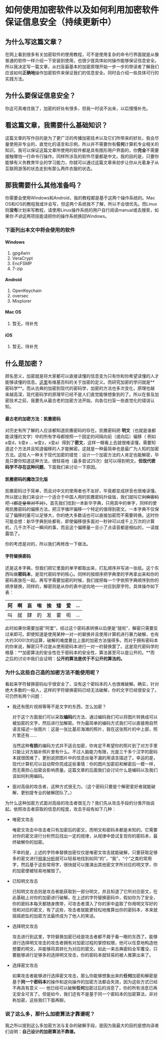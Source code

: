 # 如何使用加密软件以及如何利用加密软件保证信息安全（持续更新中）

## 为什么写这篇文章？

在网上看到很多有关加密软件的使用教程，可不是使用复杂的命令行界面就是从像普通的软件一样介绍一下安装到使用，也很少提具体如何操作能够保证信息安全。所以我决定写一篇文章，从扫盲最基本的加密原理开始一步一步的带读者了解我们应该如何**正确地**操作加密软件来保证我们的信息安全。同时会介绍一些具体可行的实践方法。

## 为什么要保证信息安全？

你这可真难住我了，加密的好处有很多，但我一时说不出来，以后慢慢补充。

## 看这篇文章，我需要什么基础知识？

这篇文章的写作目的是为了更广泛的传播加密技术以及它们所带来的好处，我会尽量使用非专业的，直觉化的语言和示例，所以并不需要你有**任何**计算机专业相关的知识。我可以保证这篇文章所使用的软件都是具有图形用户界面的，你**完全**不需要接触哪怕一行命令行操作。同样所涉及的软件尽量都是中文。我的目的是，只要你能够有义务教育毕业的学习能力，你就可以通过这篇文章来初步让你从光着身子从互联网游荡的状态走到有那么两件衣服的状态。

## 那我需要什么其他准备吗？

你需要会使用Windows和Android，我的教程都是基于这两个操作系统的。Mac OS和iOS的教程我或许会写，但这两个系统我不了解，所以不会很优先。而Linux则**没有**计划来写教程，请使用Linux操作系统的用户自行阅读manual或去搜索，如果你*不会*这两项技能请把你的操作系统换回Windows。

### 下面列出本文中将会使用的软件

#### Windows

1. gpg4win
2. VeraCrypt
3. EncFSMP
4. 7-zip

#### Android

1. OpenKeychain
2. oversec
3. Mixplorer

#### Mac OS

1. 暂无，待补充

#### iOS

1. 暂无，待补充

## 什么是加密？

顾名思义，加密就是将大家都可以直接读懂的信息变为只有你和你希望读懂的人才能够读懂的信息。[这里]([https://zh.wikipedia.org/wiki/%E5%8A%A0%E5%AF%86](https://zh.wikipedia.org/wiki/加密))有维基百科的关于加密的定义。而研究加密的学问就是**密码学**。而从古典的加密到现代的密码学，加密的方法也多次变化，原理也越来越高深，现代密码学的原理早已经不是人们直觉能够想象到的了。所以在普及加密技术之前，我要先从最古老的加密方法开始，向各位扫盲一些直觉化的错误认知。

#### 最古老的加密方法：凯撒密码

对历史有所了解的人应该都知道凯撒密码的存在。凯撒密码把   **明文**（也就是谁都能读懂的文字）中的所有字母都按照一个固定的间隔向前（或向后）偏移（ 例如 a变d，b变e ... w变z，x变a）得到了**密文**，这样一眼看上去就很难读懂，需要知道这个方法并且知道偏移的人才能解密。这就是一种最简单也是最广为人知的加密方法。这给人一种关于现代加密的错觉：设计一个加密方法的人肯定也能解密，毕竟只要你知道这种方法，很轻易地（最多尝试25次）就可以得到明文。**但现代密码学不存在这种问题**，下面我们来讨论一下原因。

#### 凯撒密码的魔改汉化版

凯撒密码过于简单，而且对中文的使用者也不友好，毕竟都变成拼音也很难读懂。所以就让我们来设计一个适合于中国人用的凯撒密码升级版，我们就叫它~~刘奭密码~~吧~~（都是皇帝对不对）~~。首先我们找到一本新华字典，只用其中的单字，同样的使用凯撒密码的偏移方法，把汉字循环偏移一个特定的值得到密文。一本字典不仅保证了偏移的量可以足够大，你的绝大多数话也可以直接加密而不需要转换。这时你可能会想：新华字典到处都有，即使偏移很多面对一秒钟可以成千上万次的计算机，几千次不过一瞬间的事，而且这个偏移量一旦小了点读音都是相似的，一读就露馅了。

你的考虑是对的，所以我们再修改一下做法。

#### 字符替换密码

还是这本字典，但我们把它里面的单字都取出来，打乱顺序并写进一张纸。这个东西叫做**密码本**，是现代密码学的核心。同样的按顺序把字典里的字再拿出来和你的密码表放在一起。再写字需要加密的时候，我们就把每一个字依照字典顺序到你的顺序替换，同样的，解密则是从你的表中逆向地一一对应到原字符。具体操作如下表：

| 阿   | 啊   | 哀   | 唉   | 挨   | 矮   | 爱   | ...  |
| ---- | ---- | ---- | ---- | ---- | ---- | ---- | ---- |
| 叫|就|肆|的|发|霍|呃|...|



此时如果你需要加密“阿爱”，经过这个密码表转换以后便是“就呃”，解密只需要反过来即可。即使知道是使用某种一对一的替换并且使用计算机进行暴力破解，也有大约3000!次的运算，破解的难度要比上面的加密方法强得多。而对于拥有密码本的你来说，解密只不过是从使用密码本进行一对一的替换罢了。这是现代密码学的根基：**加密算法的安全性在于密码本的安全性，算法甚至可以是公开的。**而之后的讨论中我们会证明：**公开的算法是优于不公开的算法的。**

### 为什么这些自己造的加密方法不能使用呢？

看起来字符替换密码似乎很安全了，没有这个密码本的人也很难破解。确实，针对绝大多数的一般人，这样的字符替换密码已经无法破解，你的文字已经很安全了。可仍然有两个问题：

- 我还有图片视频等等不是文字的东西，怎么加密？

  对于这个方面我们可以采取**编码**的方法，通过编码我们可以将图片转换成可以被加密的文字，然后进行加解密。作为最简单的编码方式我们可以直接用自然语言描述一张图片：这是一张比基尼海滩的照片，我在这张照片的中上部，照片里还有……

  当然这种**有损**的编码方式并不适合加密，你肯定不希望你的照片到了对方手里只能让对方脑补照片里有什么。不过人脑能力有限，光是三千多个汉字的密码本就很困难了，更别说把图片中的信息丝毫不漏的用语言描述了。幸运的是，现代计算机可以自动帮你完成这些事情：你的图片加密前和解密后一模一样，而无需担心加密会影响质量。这篇文章的后面我们会讨论什么是编码以及我们该如何利用编码。

- 面对高级的攻击者，这种方式很无力。（这个密码只要是个解密爱好者就能破解，更别提专业的破解团队了。）

为什么这种加密方式面对高级的攻击者很无力？我们先从攻击手段的分类开始说起。依照攻击者获取的信息的程度，攻击手段有如下几种：

- 唯密文攻击

  唯密文攻击中攻击者只有加密后的密文，而明文和密码本都是未知的。它需要对你的密文进行分析然后找出一定的规律，从规律中尝试复现你的密码本，最终破解你的加密。

  不幸的是，上述的字符串替换加密仅仅是唯密文攻击就能破解，只要获取足够多的密文进行[频率分析]([https://zh.wikipedia.org/wiki/%E9%A2%91%E7%8E%87%E5%88%86%E6%9E%90](https://zh.wikipedia.org/wiki/频率分析))就可以轻易地找到如同“的”，“我”，“个”之类的常用字，然后基于这些常用字，很快就可以推演出其他密文字所对应的明文字，你的加密便被轻易地摧毁了。

- 已知明文攻击

  已知明文攻击则是攻击者能获取到一部分明文，并且知道了它所对应密文，在此基础上对你的加密进行破解。在上述的字符替换密码中，假如你为了安全，你的密码本每天都随身携带，可攻击者潜入了你的家中盗取了你用明文写好的信和对应的密文，有了这些，攻击者就能更轻松地推算出你的密码本，本来就摇摇欲坠的加密方法最终成为了他人的笑话。

- 选择明文攻击

  攻击进行到这里，字符替换加密已经是攻击者都不屑于看一眼的东西了。能够进行选择明文攻击的攻击者拥有对加密过程的掌控权限，他可以任意地构造他想要的明文，并能够将其转化为对应的密文。如此一来古典密码全军覆没，只要能够进行足够多的选择明文攻击，你的密码本就轻易的被人推算出来了。

- 选择密文攻击

  如果攻击者能够进行选择密文攻击，那么你能够想象出来的**任何**加密和解密是基于**同一个密码本**的操作和逆向操作的加密方法都会失效，因为这些方式已经不再具有意义 --- 他已经可以破解**任何**加密过后的消息了，你的所有消息已再无安全可言了。但是如今，我们还有不是基于同一个密码本的加密算法，非对称加密，这些我们下面再聊。

### 说了这么多，那什么加密算法才靠谱呢？

我之所以提到这么多加密方法与复杂的破解手段，是因为我最大的目的是想向读者们说明：**自己设计的加密算法不靠谱。**